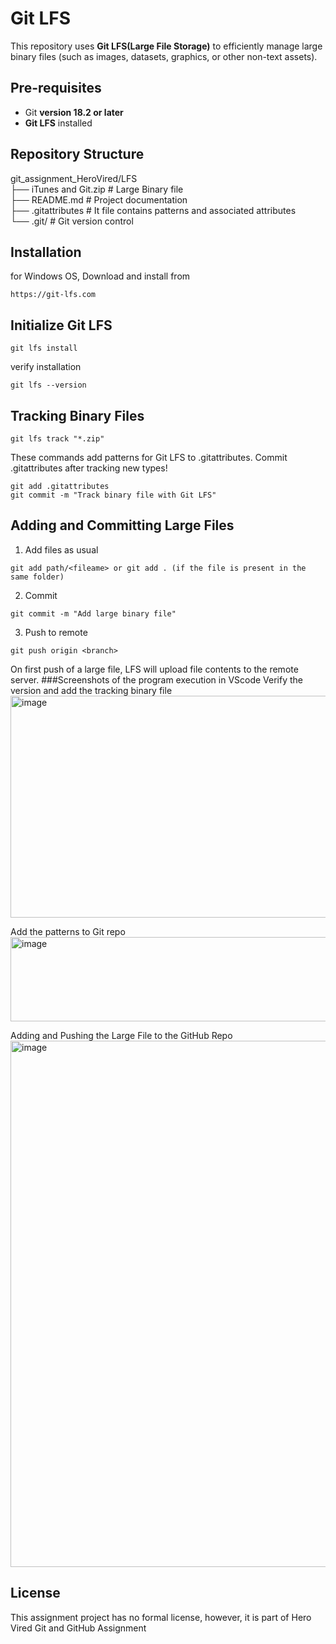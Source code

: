 # Git LFS

This repository uses **Git LFS(Large File Storage)** to efficiently manage large binary files (such as images, datasets, graphics, or other non-text assets).

## Pre-requisites
- Git **version 18.2 or later**
- **Git LFS** installed

## Repository Structure
git_assignment_HeroVired/LFS
<br>├── iTunes and Git.zip  # Large Binary file
<br>├── README.md           # Project documentation
<br>├── .gitattributes      # It file contains patterns and associated attributes
<br>└── .git/               # Git version control

## Installation
for Windows OS, Download and install from
```
https://git-lfs.com
```
## Initialize Git LFS  
```
git lfs install
```
verify installation
```
git lfs --version
```

## Tracking Binary Files
```
git lfs track "*.zip"
```
These commands add patterns for Git LFS to .gitattributes.
Commit .gitattributes after tracking new types!

```
git add .gitattributes
git commit -m "Track binary file with Git LFS"
```
## Adding and Committing Large Files
1. Add files as usual
```
git add path/<fileame> or git add . (if the file is present in the same folder)
````
2. Commit
```
git commit -m "Add large binary file"
```
3. Push to remote
```
git push origin <branch>
```
On first push of a large file, LFS will upload file contents to the remote server.
###Screenshots of the program execution in VScode
Verify the version and add the tracking binary file
<img width="940" height="355" alt="image" src="https://github.com/user-attachments/assets/3aa376e6-02dd-4200-b24c-a8a5be61da30" />

Add the patterns to Git repo
<img width="940" height="135" alt="image" src="https://github.com/user-attachments/assets/15ebca6b-03d5-429e-9245-2b48473a7ba1" />

Adding and Pushing the Large File to the GitHub Repo
<img width="940" height="842" alt="image" src="https://github.com/user-attachments/assets/c9eb27c2-0dd7-4bb4-b047-a662faa35ff7" />


## License
This assignment project has no formal license, however, it is part of Hero Vired Git and GitHub Assignment
